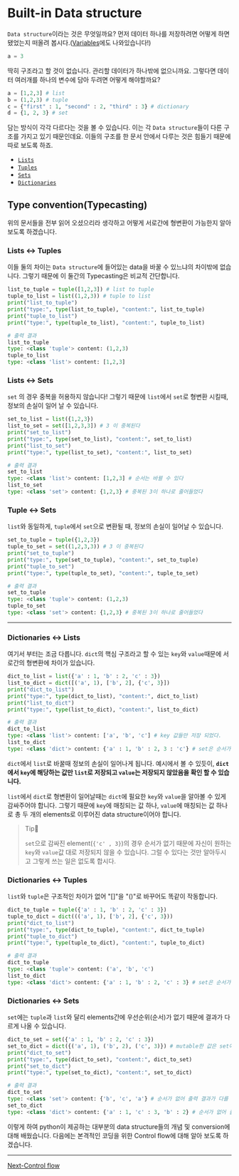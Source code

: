 # Built-in Data structure

`Data structure`이라는 것은 무엇일까요? 먼저 데이터 하나를 저장하려면 어떻게 하면 됐었는지 떠올려 봅시다.([Variables](./Variables.md)에도 나와있습니다!)

```python
a = 3
```

딱히 구조라고 할 것이 없습니다. 관리할 데이터가 하나밖에 없으니까요. 그렇다면 데이터 여러개를 하나의 변수에 담아 두려면 어떻게 해야할까요?

```python
a = [1,2,3] # list
b = (1,2,3) # tuple
c = {"first" : 1, "second" : 2, "third" : 3} # dictionary
d = {1, 2, 3} # set
```

담는 방식이 각각 다르다는 것을 볼 수 있습니다. 이는 각 `Data structure`들이 다른 구조를 가지고 있기 때문인데요. 이들의 구조를 한 문서 안에서 다루는 것은 힘들기 때문에 따로 보도록 하죠.

- [`Lists`](./Lists.md)
- [`Tuples`](./Tuples.md)
- [`Sets`](./Set.md)
- [`Dictionaries`](./Dictionaries.md)

## Type convention(Typecasting)

위의 문서들을 전부 읽어 오셨으리라 생각하고 어떻게 서로간에 형변환이 가능한지 알아보도록 하겠습니다.

### Lists ↔ Tuples

이들 둘의 차이는 `Data structure`에 들어있는 data을 바꿀 수 있느냐의 차이밖에 없습니다. 그렇기 때문에 이 둘간의 Typecasting은 비교적 간단합니다.

```python
list_to_tuple = tuple([1,2,3]) # list to tuple
tuple_to_list = list((1,2,3)) # tuple to list
print("list_to_tuple")
print("type:", type(list_to_tuple), "content:", list_to_tuple)
print("tuple_to_list")
print("type:", type(tuple_to_list), "content:", tuple_to_list)
```

```python
# 출력 결과
list_to_tuple
type: <class 'tuple'> content: (1,2,3)
tuple_to_list
type: <class 'list'> content: [1,2,3]
```

### Lists ↔ Sets

`set` 의 경우 중복을 허용하지 않습니다! 그렇기 때문에 `list`에서 `set`로 형변환 시킬때, 정보의 손실이 일어 날 수 있습니다.

```python
set_to_list = list({1,2,3})
list_to_set = set([1,2,3,3]) # 3 이 중복된다
print("set_to_list")
print("type:", type(set_to_list), "content:", set_to_list)
print("list_to_set")
print("type:", type(list_to_set), "content:", list_to_set)
```

```python
# 출력 결과
set_to_list
type: <class 'list'> content: [1,2,3] # 순서는 바뀔 수 있다
list_to_set
type: <class 'set'> content: {1,2,3} # 중복된 3이 하나로 줄어들었다
```

### Tuple ↔ Sets

`list`와 동일하게, `tuple`에서 `set`으로 변환될 때, 정보의 손실이 일어날 수 있습니다.

```python
set_to_tuple = tuple({1,2,3})
tuple_to_set = set((1,2,3,3)) # 3 이 중복된다
print("set_to_tuple")
print("type:", type(set_to_tuple), "content:", set_to_tuple)
print("tuple_to_set")
print("type:", type(tuple_to_set), "content:", tuple_to_set)
```

```python
# 출력 결과
set_to_tuple
type: <class 'tuple'> content: (1,2,3)
tuple_to_set
type: <class 'set'> content: {1,2,3} # 중복된 3이 하나로 줄어들었다
```

---

### Dictionaries ↔ Lists

여기서 부터는 조금 다릅니다. `dict`의 핵심 구조라고 할 수 있는 `key`와 `value`때문에 서로간의 형변환에 차이가 있습니다.

```python
dict_to_list = list({'a' : 1, 'b' : 2, 'c' : 3}) 
list_to_dict = dict([('a', 1), ['b', 2], {'c', 3}])
print("dict_to_list")
print("type:", type(dict_to_list), "content:", dict_to_list)
print("list_to_dict")
print("type:", type(list_to_dict), "content:", list_to_dict)
```

```python
# 출력 결과
dict_to_list
type: <class 'list'> content: ['a', 'b', 'c'] # key 값들만 저장 되었다.
list_to_dict
type: <class 'dict'> content: {'a' : 1, 'b' : 2, 3 : 'c'} # set은 순서가 바뀔 수 있다
```

`dict`에서 `list`로 바꿀때 정보의 손실이 일어나게 됩니다. 예시에서 볼 수 있듯이, **`dict`에서 `key`에 해당하는 값만 `list`로 저장되고 `value`는 저장되지 않았음을 확인 할 수 있습니다.**

`list`에서 `dict`로 형변환이 일어날때는 `dict`에 필요한 `key`와 `value`을 알아볼 수 있게 감싸주어야 합니다. 그렇기 때문에 `key`에 매칭되는 값 하나, `value`에 매칭되는 값 하나로 총 두 개의 elements로 이루어진 data structure이어야 합니다. 

> Tip👀
>
> `set`으로 감싸진 element(`{'c' , 3}`)의 경우 순서가 없기 때문에 자신이 원하는 `key`와 `value`값 대로 저장되지 않을 수 있습니다. 그럴 수 있다는 것만 알아두시고 그렇게 쓰는 일은 없도록 합시다.

### Dictionaries ↔ Tuples

`list`와 `tuple`은 구조적인 차이가 없어 "[]"을 "()"로 바꾸어도 똑같이 작동합니다.

```python
dict_to_tuple = tuple({'a' : 1, 'b' : 2, 'c' : 3})
tuple_to_dict = dict((('a', 1), ['b', 2], {'c', 3}))
print("dict_to_list")
print("type:", type(dict_to_tuple), "content:", dict_to_tuple)
print("tuple_to_dict")
print("type:", type(tuple_to_dict), "content:", tuple_to_dict)
```

```python
# 출력 결과
dict_to_tuple
type: <class 'tuple'> content: ('a', 'b', 'c')
list_to_dict
type: <class 'dict'> content: {'a' : 1, 'b' : 2, 'c' : 3} # set은 순서가 바뀔 수 있다
```

### Dictionaries ↔ Sets

`set`에는 `tuple`과 `list`와 달리 elements간에 우선순위(순서)가 없기 때문에 결과가 다르게 나올 수 있습니다.

```python
dict_to_set = set({'a' : 1, 'b' : 2, 'c' : 3})
set_to_dict = dict({('a', 1), ('b', 2), ('c', 3)}) # mutable한 값은 set에 담지 못한다.
print("dict_to_set")
print("type:", type(dict_to_set), "content:", dict_to_set)
print("set_to_dict")
print("type:", type(set_to_dict), "content:", set_to_dict)
```

```python
# 출력 결과
dict_to_set
type: <class 'set'> content: {'b', 'c', 'a'} # 순서가 없어 출력 결과가 다를 수 있다.
set_to_dict
type: <class 'dict'> content: {'a' : 1, 'c' : 3, 'b' : 2} # 순서가 없어 출력 결과가 다를 수 있다.
```

이렇게 하여 python이 제공하는 대부분의 data structure들의 개념 및 conversion에 대해 배웠습니다. 다음에는 본격적인 코딩을 위한 Control flow에 대해 알아 보도록 하겠습니다.

---

[Next-Control flow](./Control-flow.md)